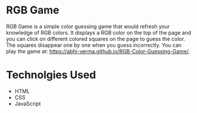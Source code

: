 # RGB Game
RGB Game is a simple color guessing game that would refresh your knowledge of RGB colors. It displays a RGB color on the top of the page and you can click on different colored squares on the page to guess the color. The squares disappear one by one when you guess incorrectly. You can play the game at: https://abhi-verma.github.io/RGB-Color-Guessing-Game/.

# Technolgies Used
- HTML
- CSS
- JavaScript
